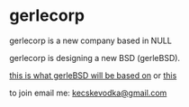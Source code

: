 # gerlecorp
gerlecorp is a new company based in NULL

gerlecorp is designing a new BSD (gerleBSD).

[this is what gerleBSD will be based on](https://netbsd.org) or [this](https://freebsd.org)

to join email me: kecskevodka@gmail.com
